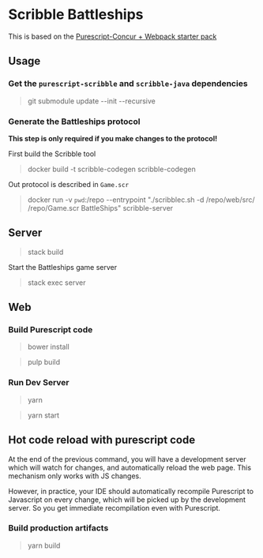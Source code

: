 # Scribble Battleships

This is based on the [Purescript-Concur + Webpack starter pack](https://github.com/ajnsit/purescript-concur-webpack-starter)

## Usage

### Get the `purescript-scribble` and `scribble-java` dependencies

> git submodule update --init --recursive

### Generate the Battleships protocol

**This step is only required if you make changes to the protocol!**

First build the Scribble tool

> docker build -t scribble-codegen scribble-codegen

Out protocol is described in `Game.scr`

> docker run -v `pwd`:/repo --entrypoint "./scribblec.sh -d /repo/web/src/ /repo/Game.scr BattleShips" scribble-server

## Server

> stack build

Start the Battleships game server

> stack exec server

## Web

### Build Purescript code

> bower install

> pulp build

### Run Dev Server

> yarn

> yarn start

## Hot code reload with purescript code

At the end of the previous command, you will have a development server
which will watch for changes, and automatically reload the web page.
This mechanism only works with JS changes.

However, in practice, your IDE should automatically recompile Purescript to
Javascript on every change, which will be picked up by the development server.
So you get immediate recompilation even with Purescript.

### Build production artifacts

> yarn build

